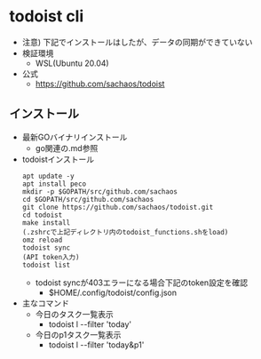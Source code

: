 # todoist cli

* 注意) 下記でインストールはしたが、データの同期ができていない
* 検証環境
  * WSL(Ubuntu 20.04)
* 公式
  * https://github.com/sachaos/todoist

## インストール

* 最新GOバイナリインストール
  * go関連の.md参照
* todoistインストール
  ```
  apt update -y
  apt install peco
  mkdir -p $GOPATH/src/github.com/sachaos
  cd $GOPATH/src/github.com/sachaos
  git clone https://github.com/sachaos/todoist.git
  cd todoist
  make install
  (.zshrcで上記ディレクトリ内のtodoist_functions.shをload)
  omz reload
  todoist sync
  (API token入力)
  todoist list
  ```
  * todoist syncが403エラーになる場合下記のtoken設定を確認
    * $HOME/.config/todoist/config.json
* 主なコマンド
  * 今日のタスク一覧表示
    * todoist l --filter 'today'
  * 今日のp1タスク一覧表示
    * todoist l --filter 'today&p1'